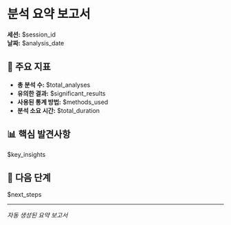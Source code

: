 # 분석 요약 보고서

**세션:** $session_id  
**날짜:** $analysis_date

## 🔢 주요 지표

- **총 분석 수:** $total_analyses
- **유의한 결과:** $significant_results
- **사용된 통계 방법:** $methods_used
- **분석 소요 시간:** $total_duration

## 📊 핵심 발견사항

$key_insights

## 🎯 다음 단계

$next_steps

---
*자동 생성된 요약 보고서*
